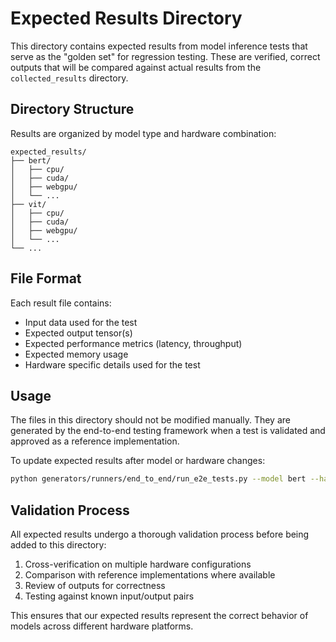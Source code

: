 # Expected Results Directory

This directory contains expected results from model inference tests that serve as the "golden set" for regression testing. These are verified, correct outputs that will be compared against actual results from the `collected_results` directory.

## Directory Structure

Results are organized by model type and hardware combination:

```
expected_results/
├── bert/
│   ├── cpu/
│   ├── cuda/
│   ├── webgpu/
│   └── ...
├── vit/
│   ├── cpu/
│   ├── cuda/
│   ├── webgpu/
│   └── ...
└── ...
```

## File Format

Each result file contains:
- Input data used for the test
- Expected output tensor(s)
- Expected performance metrics (latency, throughput)
- Expected memory usage
- Hardware specific details used for the test

## Usage

The files in this directory should not be modified manually. They are generated by the end-to-end testing framework when a test is validated and approved as a reference implementation.

To update expected results after model or hardware changes:
```bash
python generators/runners/end_to_end/run_e2e_tests.py --model bert --hardware cuda --update-expected
```

## Validation Process

All expected results undergo a thorough validation process before being added to this directory:
1. Cross-verification on multiple hardware configurations
2. Comparison with reference implementations where available
3. Review of outputs for correctness
4. Testing against known input/output pairs

This ensures that our expected results represent the correct behavior of models across different hardware platforms.